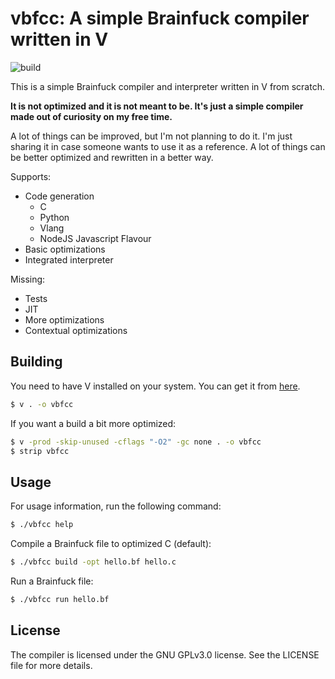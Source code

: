 # vbfcc: A simple Brainfuck compiler written in V

![build](https://github.com/SheatNoisette/vbfcc/actions/workflows/build.yml/badge.svg)

This is a simple Brainfuck compiler and interpreter written in V from scratch.

**It is not optimized and it is not meant to be. It's just a simple compiler
made out of curiosity on my free time.**

A lot of things can be improved, but I'm not planning to do it. I'm just sharing
it in case someone wants to use it as a reference. A lot of things can be better
optimized and rewritten in a better way.

Supports:
- Code generation
  - C
  - Python
  - Vlang
  - NodeJS Javascript Flavour
- Basic optimizations
- Integrated interpreter

Missing:
- Tests
- JIT
- More optimizations
- Contextual optimizations

## Building

You need to have V installed on your system. You can get it from
[here](https://vlang.io).

```bash
$ v . -o vbfcc
```

If you want a build a bit more optimized:
```bash
$ v -prod -skip-unused -cflags "-O2" -gc none . -o vbfcc
$ strip vbfcc
```

## Usage

For usage information, run the following command:
```bash
$ ./vbfcc help
```

Compile a Brainfuck file to optimized C (default):
```bash
$ ./vbfcc build -opt hello.bf hello.c
```

Run a Brainfuck file:
```bash
$ ./vbfcc run hello.bf
```

## License
The compiler is licensed under the GNU GPLv3.0 license. See the LICENSE file
for more details.
